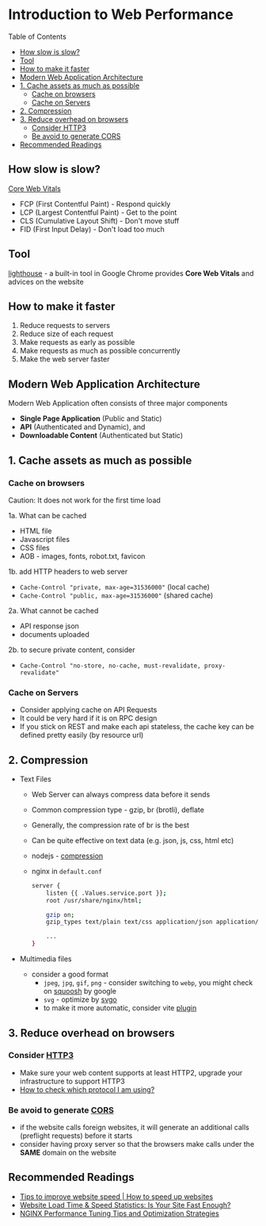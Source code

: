 # Introduction to Web Performance <!-- omit in toc -->

Table of Contents

- [How slow is slow?](#how-slow-is-slow)
- [Tool](#tool)
- [How to make it faster](#how-to-make-it-faster)
- [Modern Web Application Architecture](#modern-web-application-architecture)
- [1. Cache assets as much as possible](#1-cache-assets-as-much-as-possible)
  - [Cache on browsers](#cache-on-browsers)
  - [Cache on Servers](#cache-on-servers)
- [2. Compression](#2-compression)
- [3. Reduce overhead on browsers](#3-reduce-overhead-on-browsers)
  - [Consider HTTP3](#consider-http3)
  - [Be avoid to generate CORS](#be-avoid-to-generate-cors)
- [Recommended Readings](#recommended-readings)

## How slow is slow?

[Core Web Vitals](https://web.dev/articles/vitals)

  - FCP (First Contentful Paint) - Respond quickly
  - LCP (Largest Contentful Paint) - Get to the point
  - CLS (Cumulative Layout Shift) - Don't move stuff
  - FID (First Input Delay) - Don't load too much

## Tool

[lighthouse](https://developer.chrome.com/docs/lighthouse/overview) - a built-in tool in Google Chrome provides **Core Web Vitals** and advices on the website

## How to make it faster

1. Reduce requests to servers
2. Reduce size of each request
3. Make requests as early as possible
4. Make requests as much as possible concurrently
5. Make the web server faster

## Modern Web Application Architecture

Modern Web Application often consists of three major components
  - **Single Page Application** (Public and Static)
  - **API** (Authenticated and Dynamic), and
  - **Downloadable Content** (Authenticated but Static)

## 1. Cache assets as much as possible

### Cache on browsers

Caution: It does not work for the first time load

1a. What can be cached

- HTML file
- Javascript files
- CSS files
- AOB - images, fonts, robot.txt, favicon

1b. add HTTP headers to web server

- `Cache-Control "private, max-age=31536000"` (local cache)
- `Cache-Control "public, max-age=31536000"` (shared cache)

2a. What cannot be cached

- API response json
- documents uploaded

2b. to secure private content, consider

- `Cache-Control "no-store, no-cache, must-revalidate, proxy-revalidate"`

### Cache on Servers

- Consider applying cache on API Requests
- It could be very hard if it is on RPC design
- If you stick on REST and make each api stateless, the cache key can be defined pretty easily (by resource url)

## 2. Compression

- Text Files
  - Web Server can always compress data before it sends
  - Common compression type - gzip, br (brotli), deflate
  - Generally, the compression rate of br is the best
  - Can be quite effective on text data (e.g. json, js, css, html etc)
  - nodejs - [compression](https://github.com/expressjs/compression)
  - nginx in `default.conf`

    ```bash
    server {
        listen {{ .Values.service.port }};
        root /usr/share/nginx/html;

        gzip on;
        gzip_types text/plain text/css application/json application/javascript text/xml application/xml application/xml+rss text/javascript image/svg+xml image/x-icon;

        ...
    }
    ```

- Multimedia files

  - consider a good format
    - `jpeg`, `jpg`, `gif`, `png` - consider switching to `webp`, you might check on [squoosh](https://squoosh.app) by google
    - `svg` - optimize by [svgo](https://github.com/svg/svgo)
    - to make it more automatic, consider vite [plugin](https://github.com/FatehAK/vite-plugin-image-optimizer)

## 3. Reduce overhead on browsers

### Consider [HTTP3](https://www.cloudflare.com/learning/performance/what-is-http3)

- Make sure your web content supports at least HTTP2, upgrade your infrastructure to support HTTP3
- [How to check which protocol I am using?](https://stackoverflow.com/questions/78246219/azure-application-gateway-http-2-not-working)

### Be avoid to generate [CORS](https://developer.mozilla.org/en-US/docs/Web/HTTP/CORS)

- if the website calls foreign websites, it will generate an additional calls (preflight requests) before it starts
- consider having proxy server so that the browsers make calls under the **SAME** domain on the website

## Recommended Readings

- [Tips to improve website speed | How to speed up websites](https://www.cloudflare.com/learning/performance/speed-up-a-website)
- [Website Load Time & Speed Statistics: Is Your Site Fast Enough?](https://wp-rocket.me/blog/website-load-time-speed-statistics)
- [NGINX Performance Tuning Tips and Optimization Strategies](https://www.cloudpanel.io/blog/nginx-performance)
